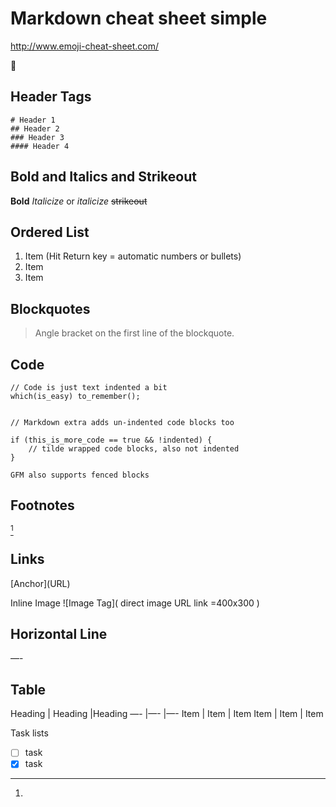 # Markdown cheat sheet simple

http://www.emoji-cheat-sheet.com/

:large_blue_circle:


## Header Tags

    # Header 1
    ## Header 2
    ### Header 3
    #### Header 4

## Bold and Italics and Strikeout

**Bold**
_Italicize_ or *italicize*
~~strikeout~~

## Ordered List

1. Item (Hit Return key = automatic numbers or bullets)
2. Item
3. Item

## Blockquotes

> Angle bracket on the first line of the blockquote.


## Code

    // Code is just text indented a bit
    which(is_easy) to_remember();

~~~

// Markdown extra adds un-indented code blocks too

if (this_is_more_code == true && !indented) {
    // tilde wrapped code blocks, also not indented
}

~~~

```
GFM also supports fenced blocks
```

## Footnotes
[^1]

[^1]:


## Links
<URL Link>
[Anchor](URL)

Inline Image
![Image Tag]( direct image URL link =400x300 )


## Horizontal Line
—-



## Table
Heading | Heading |Heading
—- |—- |—-
Item | Item | Item
Item | Item | Item

Task lists
- [ ] task
- [x] task
